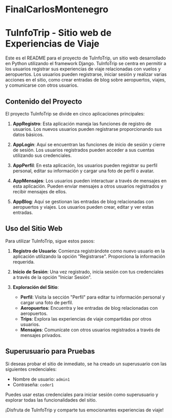 # FinalCarlosMontenegro

# TuInfoTrip - Sitio web de Experiencias de Viaje

Este es el README para el proyecto de TuInfoTrip, un sitio web desarrollado en Python utilizando el framework Django. TuInfoTrip se centra en permitir a los usuarios registrar sus experiencias de viaje relacionadas con vuelos y aeropuertos. Los usuarios pueden registrarse, iniciar sesión y realizar varias acciones en el sitio, como crear entradas de blog sobre aeropuertos, viajes, y comunicarse con otros usuarios.

## Contenido del Proyecto

El proyecto TuInfoTrip se divide en cinco aplicaciones principales:

1. **AppRegistro**: Esta aplicación maneja las funciones de registro de usuarios. Los nuevos usuarios pueden registrarse proporcionando sus datos básicos.

2. **AppLogin**: Aquí se encuentran las funciones de inicio de sesión y cierre de sesión. Los usuarios registrados pueden acceder a sus cuentas utilizando sus credenciales.

3. **AppPerfil**: En esta aplicación, los usuarios pueden registrar su perfil personal, editar su información y cargar una foto de perfil o avatar.

4. **AppMensajes**: Los usuarios pueden interactuar a través de mensajes en esta aplicación. Pueden enviar mensajes a otros usuarios registrados y recibir mensajes de ellos.

5. **AppBlog**: Aquí se gestionan las entradas de blog relacionadas con aeropuertos y viajes. Los usuarios pueden crear, editar y ver estas entradas.

## Uso del Sitio Web

Para utilizar TuInfoTrip, sigue estos pasos:

1. **Registro de Usuario**: Comienza registrándote como nuevo usuario en la aplicación utilizando la opción "Registrarse". Proporciona la información requerida.

2. **Inicio de Sesión**: Una vez registrado, inicia sesión con tus credenciales a través de la opción "Iniciar Sesión".

3. **Exploración del Sitio**:
   - **Perfil**: Visita la sección "Perfil" para editar tu información personal y cargar una foto de perfil.
   - **Aeropuertos**: Encuentra y lee entradas de blog relacionadas con aeropuertos.
   - **Trips**: Explora las experiencias de viaje compartidas por otros usuarios.
   - **Mensajes**: Comunícate con otros usuarios registrados a través de mensajes privados.

## Superusuario para Pruebas

Si deseas probar el sitio de inmediato, se ha creado un superusuario con las siguientes credenciales:

- Nombre de usuario: `admin1`
- Contraseña: `coder1`

Puedes usar estas credenciales para iniciar sesión como superusuario y explorar todas las funcionalidades del sitio.


¡Disfruta de TuInfoTrip y comparte tus emocionantes experiencias de viaje!
